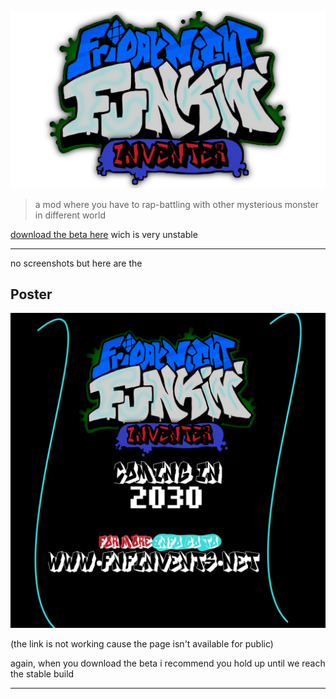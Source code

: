 ![](20221024_184813.png)

> a mod where you have to rap-battling with other mysterious monster in different world

[download the beta here](https://www.youtube.com/watch/dQw4w9WgXcQ) wich is very unstable

--------------------
no screenshots but here are the
## Poster

![](20221024_190235.png)

(the link is not working cause the page isn't available for public)

again, when you download the beta i recommend you hold up until we reach the stable build

-------------------
